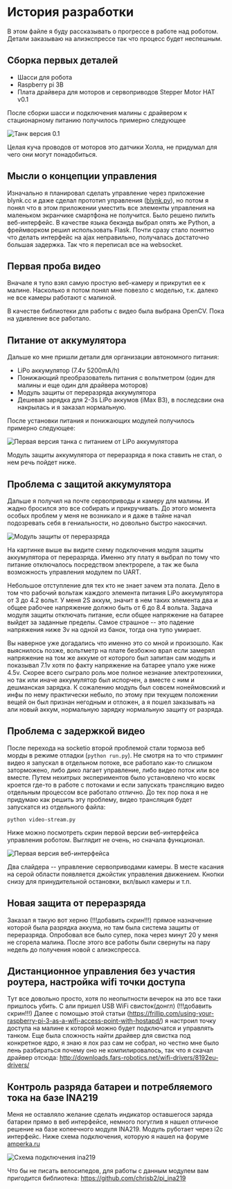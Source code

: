 # История разработки
В этом файле я буду рассказывать о прогрессе в работе над роботом. Детали заказываю на алиэкспрессе так что процесс будет неспешным.

## Сборка первых деталей
- Шасси для робота
- Raspberry pi 3B
- Плата драйвера для моторов и сервоприводов Stepper Motor HAT v0.1

После сборки шасси и подключения малины с драйвером к стационарному питанию получилось примерно следующее

![Танк версия 0.1](./images/20180501_214324_.jpg)

Целая куча проводов от моторов это датчики Холла, не придумал для чего они могут понадобиться.

## Мысли о концепции управления
Изначально я планировал сделать управление через приложение blynk.cc и даже сделал прототип управления ([blynk.py](/blynk.py)), но потом я понял что в этом приложении уместить все элементы управления на маленьком экранчике смартфона не получится. Было решено пилить веб-интерфейс. В качестве языка бекэнда выбрал опять же Python, а фреймворком решил использовать Flask. Почти сразу стало понятно что делать интерфейс на ajax неправильно, получалась достаточно большая задержка. Так что я переписал все на websocket.

## Первая проба видео
Вначале я тупо взял самую простую веб-камеру и прикрутил ее к малине. Насколько я потом понял мне повезло с моделью, т.к. далеко не все камеры работают с малиной.

В качестве библиотеки для работы с видео была выбрана OpenCV. Пока на удивление все работало.

## Питание от аккумулятора
Дальше ко мне пришли детали для организации автономного питания:
 - LiPo аккумулятор (7.4v 5200mA/h)
 - Понижающий преобразователь питания с вольтметром (один для малины и еще один для драйвера моторов)
 - Модуль защиты от переразряда аккумулятора
 - Дешевая зарядка для 2-3s LiPo аккумов (iMax B3), в последсвии она накрылась и я заказал нормальную.
 
 После установки питания и понижающих модулей получилось примерно следующее:
 
 ![Первая версия танка с питанием от LiPo аккумулятора](./images/20180519_182939_.jpg)
 
 Модуль защиты аккумулятора от переразряда я пока ставить не стал, о нем речь пойдет ниже.

 ## Проблема с защитой аккумулятора
 Дальше я получил на почте сервоприводы и камеру для малины. И жадно бросился это все собирать и прикручивать. До этого момента особых проблем у меня не возникало и я даже в тайне начал подозревать себя в гениальности, но довольно быстро накосячил. 
 
 ![Модуль защиты от переразряда](./images/undervoltage_protection_small.jpg)
 
 На картинке выше вы видите схему подключения модуля защиты аккумулятора от переразряда. Именно эту плату я выбрал по тому что питание отключалось посредством электрореле, а так же была возможность управления модулем по UART. 
 
 Небольшое отступление для тех кто не знает зачем эта полата. Дело в том что рабочий вольтаж каждого элемента питания LiPo аккумулятора от 3 до 4.2 вольт. У меня 2S аккум, значит в нем таких элемента два и общее рабочее напряжение должно быть от 6 до 8.4 вольта. Задача модуля защиты отключать питание, если общее напряжение на батарее выйдет за заданные пределы. Cамое страшное -- это падение напряжения ниже 3v на одной из банок, тогда она тупо умирает. 
 
 Вы наверное уже догадались что именно это со мной и произошло. Как выяснилось позже, вольтметр на плате безбожно врал если замерял напряжение на том же аккуме от которого был запитан сам модуль и показывал 7.1v хотя по факту напряжение на батарее упало уже ниже 4.5v. Скорее всего сыграло роль мое полное незнание электротехники, но так или иначе аккумулятор был испорчен, а вместе с ним и дешманская зарядка. К сожалению модуль был совсем нонеймовский и инфы по нему практически небыло, по этому при текущем положении вещей он был признан негодным и отложен, а я пошел заказывать на али новый аккум, нормальную зарядку нормальную защиту от разряда. 
 
## Проблема с задержкой видео
После перехода на socketio второй проблемой стали тормоза веб морды в режиме отладки (`python run.py`).
Не смотря на то что стриминг видео я запускал в отдельном потоке, все работало как-то слишком заторможено, либо дико лагает управление, либо видео поток или все вместе. Путем нехитрых экспериментов было установлено что косяк кроется где-то в работе с потоками и если запускать трансляцию видео отдельным процессом все работало отлично. До тех пор пока я не придумаю как решить эту проблему, видео трансляция будет запускатся из отдельного файла:
```
python video-stream.py
```

Ниже можно посмотреть скрин первой версии веб-интерфейса управления роботом. Выглядит не очень, но сначала функционал.

![Первая версия веб-интерфейса](./images/web_interface_v01.png)

Два слайдера -- управление сервоприводами камеры. В месте касания на серой области появляется джойстик управления движением. Кнопки снизу для принудительной остановки, вкл/выкл камеры и т.п.

## Новая защита от переразряда
Заказал я такую вот херню 
(!!!добавить скрин!!!)
прямое назначение которой была разрядка аккума, но там была система защиты от переразряда. Опробовал все было супер, пока через минут 20 у меня не сгорела малина. После этого все работы были свернуты на пару недель до получения новой с алиэкспресса.

## Дистанционное управления без участия роутера, настройка wifi точки доступа
Тут все довольно просто, хотя по неопытности вечерок на это все таки пришлось убить. С али пришел USB WiFi свисток(донгл) (!!!добавить скрин!!!)
Далее с помощью этой статьи (https://frillip.com/using-your-raspberry-pi-3-as-a-wifi-access-point-with-hostapd/) я настроил точку доступа на малине к которой можно будет подключатся и управлять танком. Еще была сложность найти драйвер для свистка под конкретное ядро, я знаю я лох раз сам не собрал, но честно мне было лень разбираться почему оно не компилировалось, так что я скачал драйвер отсюда: http://downloads.fars-robotics.net/wifi-drivers/8192eu-drivers/ 

## Контроль разряда батареи и потребляемого тока на базе INA219
Меня не оставляло желание сделать индикатор оставшегося заряда батареи прямо в веб интерфейсе, немного погуглив я нашел отличное решение на базе копеечного модуля INA219. Модуль руботает через i2c интерфейс. Ниже схема подключения, которую я нашел на форуме [amperka.ru](http://forum.amperka.ru/threads/%D0%9A%D0%BE%D0%BD%D1%82%D1%80%D0%BE%D0%BB%D1%8C-%D0%B0%D0%BA%D0%BA%D1%83%D0%BC%D1%83%D0%BB%D1%8F%D1%82%D0%BE%D1%80%D0%BD%D0%BE%D0%B9-%D0%B1%D0%B0%D1%82%D0%B0%D1%80%D0%B5%D0%B8-%D0%BE%D1%82-%D0%BA%D0%BE%D1%82%D0%BE%D1%80%D0%BE%D0%B9-%D0%BF%D0%B8%D1%82%D0%B0%D0%B5%D1%82%D1%81%D1%8F-%D0%BF%D0%BB%D0%B0%D1%82%D0%B0-arduino-%D0%B8-%D0%BE%D1%81%D1%82%D0%B0%D0%BB%D1%8C%D0%BD%D0%B0%D1%8F-%D0%BD%D0%B0%D0%B3%D1%80%D1%83%D0%B7%D0%BA%D0%B0.10210/)

![Схема подключения ina219](./images/ina219_schema.jpg)

Что бы не писать велосипедов, для работы с данным модулем вам пригодится библиотека: https://github.com/chrisb2/pi_ina219
